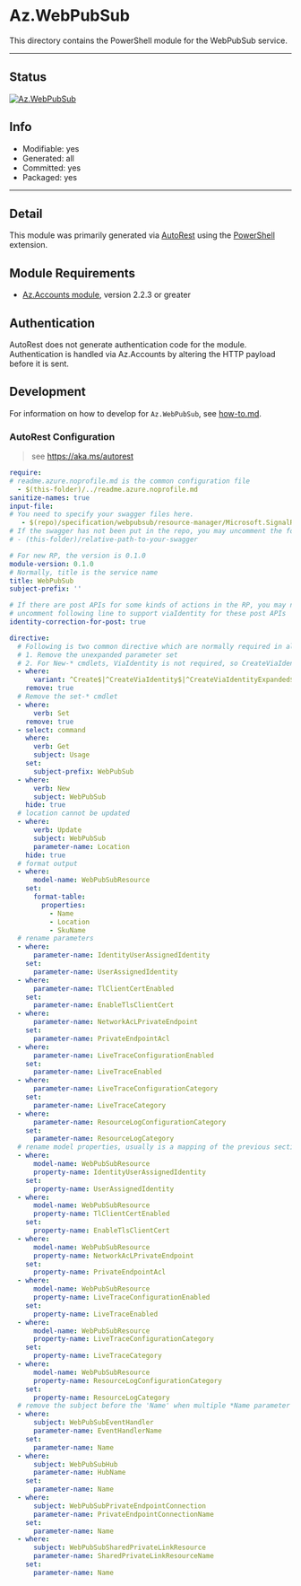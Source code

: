 <!-- region Generated -->
# Az.WebPubSub
This directory contains the PowerShell module for the WebPubSub service.

---
## Status
[![Az.WebPubSub](https://img.shields.io/powershellgallery/v/Az.WebPubSub.svg?style=flat-square&label=Az.WebPubSub "Az.WebPubSub")](https://www.powershellgallery.com/packages/Az.WebPubSub/)

## Info
- Modifiable: yes
- Generated: all
- Committed: yes
- Packaged: yes

---
## Detail
This module was primarily generated via [AutoRest](https://github.com/Azure/autorest) using the [PowerShell](https://github.com/Azure/autorest.powershell) extension.

## Module Requirements
- [Az.Accounts module](https://www.powershellgallery.com/packages/Az.Accounts/), version 2.2.3 or greater

## Authentication
AutoRest does not generate authentication code for the module. Authentication is handled via Az.Accounts by altering the HTTP payload before it is sent.

## Development
For information on how to develop for `Az.WebPubSub`, see [how-to.md](how-to.md).
<!-- endregion -->

### AutoRest Configuration
> see https://aka.ms/autorest

``` yaml
require:
# readme.azure.noprofile.md is the common configuration file
  - $(this-folder)/../readme.azure.noprofile.md
sanitize-names: true
input-file:
# You need to specify your swagger files here.
   - $(repo)/specification/webpubsub/resource-manager/Microsoft.SignalRService/stable/2021-10-01/webpubsub.json
# If the swagger has not been put in the repo, you may uncomment the following line and refer to it locally
# - (this-folder)/relative-path-to-your-swagger

# For new RP, the version is 0.1.0
module-version: 0.1.0
# Normally, title is the service name
title: WebPubSub
subject-prefix: ''

# If there are post APIs for some kinds of actions in the RP, you may need to
# uncomment following line to support viaIdentity for these post APIs
identity-correction-for-post: true

directive:
  # Following is two common directive which are normally required in all the RPs
  # 1. Remove the unexpanded parameter set
  # 2. For New-* cmdlets, ViaIdentity is not required, so CreateViaIdentityExpanded is removed as well
  - where:
      variant: ^Create$|^CreateViaIdentity$|^CreateViaIdentityExpanded$|^Update$|^UpdateViaIdentity$
    remove: true
  # Remove the set-* cmdlet
  - where:
      verb: Set
    remove: true
  - select: command
    where:
      verb: Get
      subject: Usage
    set:
      subject-prefix: WebPubSub
  - where:
      verb: New
      subject: WebPubSub
    hide: true
  # location cannot be updated
  - where:
      verb: Update
      subject: WebPubSub
      parameter-name: Location
    hide: true
  # format output
  - where:
      model-name: WebPubSubResource
    set:
      format-table:
        properties:
          - Name
          - Location
          - SkuName
  # rename parameters
  - where:
      parameter-name: IdentityUserAssignedIdentity
    set:
      parameter-name: UserAssignedIdentity
  - where:
      parameter-name: TlClientCertEnabled
    set:
      parameter-name: EnableTlsClientCert
  - where:
      parameter-name: NetworkAcLPrivateEndpoint
    set:
      parameter-name: PrivateEndpointAcl
  - where:
      parameter-name: LiveTraceConfigurationEnabled
    set:
      parameter-name: LiveTraceEnabled
  - where:
      parameter-name: LiveTraceConfigurationCategory
    set:
      parameter-name: LiveTraceCategory
  - where:
      parameter-name: ResourceLogConfigurationCategory
    set:
      parameter-name: ResourceLogCategory
  # rename model properties, usually is a mapping of the previous section
  - where:
      model-name: WebPubSubResource
      property-name: IdentityUserAssignedIdentity
    set:
      property-name: UserAssignedIdentity
  - where:
      model-name: WebPubSubResource
      property-name: TlClientCertEnabled
    set:
      property-name: EnableTlsClientCert
  - where:
      model-name: WebPubSubResource
      property-name: NetworkAcLPrivateEndpoint
    set:
      property-name: PrivateEndpointAcl
  - where:
      model-name: WebPubSubResource
      property-name: LiveTraceConfigurationEnabled
    set:
      property-name: LiveTraceEnabled
  - where:
      model-name: WebPubSubResource
      property-name: LiveTraceConfigurationCategory
    set:
      property-name: LiveTraceCategory
  - where:
      model-name: WebPubSubResource
      property-name: ResourceLogConfigurationCategory
    set:
      property-name: ResourceLogCategory
  # remove the subject before the 'Name' when multiple *Name parameter exist
  - where:
      subject: WebPubSubEventHandler
      parameter-name: EventHandlerName
    set:
      parameter-name: Name
  - where:
      subject: WebPubSubHub
      parameter-name: HubName
    set:
      parameter-name: Name
  - where:
      subject: WebPubSubPrivateEndpointConnection
      parameter-name: PrivateEndpointConnectionName
    set:
      parameter-name: Name
  - where:
      subject: WebPubSubSharedPrivateLinkResource
      parameter-name: SharedPrivateLinkResourceName
    set:
      parameter-name: Name
```

